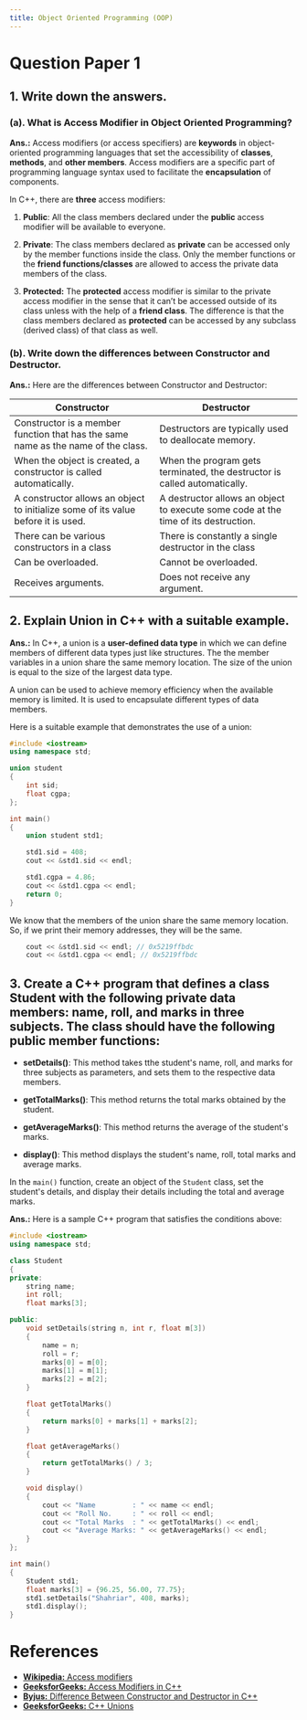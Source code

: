 ```yaml
---
title: Object Oriented Programming (OOP)
---
```


# Question Paper 1

## 1. Write down the answers.

### **(a).** What is Access Modifier in Object Oriented Programming?

**Ans.:** Access modifiers (or access specifiers) are **keywords** in object-oriented programming languages that set the accessibility of **classes**, **methods**, and **other members**. Access modifiers are a specific part of programming language syntax used to facilitate the **encapsulation** of components.

In C++, there are **three** access modifiers:

1. **Public**: All the class members declared under the **public** access modifier will be available to everyone.

2. **Private**: The class members declared as **private** can be accessed only by the member functions inside the class. Only the member functions or the **friend functions/classes** are allowed to access the private data members of the class.

3. **Protected:** The **protected** access modifier is similar to the private access modifier in the sense that it can’t be accessed outside of its class unless with the help of a **friend class**. The difference is that the class members declared as **protected** can be accessed by any subclass (derived class) of that class as well.

### **(b).** Write down the differences between Constructor and Destructor.

**Ans.:** Here are the differences between Constructor and Destructor:

| Constructor                                                                       | Destructor                                                                         |
| --------------------------------------------------------------------------------- | ---------------------------------------------------------------------------------- |
| Constructor is a member function that has the same name as the name of the class. | Destructors are typically used to deallocate memory.                               |
| When the object is created, a constructor is called automatically.                | When the program gets terminated, the destructor is called automatically.          |
| A constructor allows an object to initialize some of its value before it is used. | A destructor allows an object to execute some code at the time of its destruction. |
| There can be various constructors in a class                                      | There is constantly a single destructor in the class                               |
| Can be overloaded.                                                                | Cannot be overloaded.                                                              |
| Receives arguments.                                                               | Does not receive any argument.                                                     |

## 2. Explain Union in C++ with a suitable example.

**Ans.:** In C++, a union is a **user-defined data type** in which we can define members of different data types just like structures. The the member variables in a union share the same memory location. The size of the union is equal to the size of the largest data type.

A union can be used to achieve memory efficiency when the available memory is limited. It is used to encapsulate different types of data members.

Here is a suitable example that demonstrates the use of a union:

```CPP
#include <iostream>
using namespace std;

union student
{
	int sid;
	float cgpa;
};

int main()
{
	union student std1;

	std1.sid = 408;
	cout << &std1.sid << endl;

	std1.cgpa = 4.86;
	cout << &std1.cgpa << endl;
	return 0;
}
```

We know that the members of the union share the same memory location. So, if we print their memory addresses, they will be the same.

```CPP
	cout << &std1.sid << endl; // 0x5219ffbdc
	cout << &std1.cgpa << endl; // 0x5219ffbdc
```

## 3. Create a C++ program that defines a class Student with the following private data members: name, roll, and marks in three subjects. The class should have the following public member functions:

-   **setDetails()**: This method takes tthe student's name, roll, and marks for three subjects as parameters, and sets them to the respective data members.

-   **getTotalMarks()**: This method returns the total marks obtained by the student.

-   **getAverageMarks()**: This method returns the average of the student's marks.

-   **display()**: This method displays the student's name, roll, total marks and average marks.

In the `main()` function, create an object of the `Student` class, set the student's details, and display their details including the total and average marks.

**Ans.:** Here is a sample C++ program that satisfies the conditions above:

```CPP
#include <iostream>
using namespace std;

class Student
{
private:
	string name;
	int roll;
	float marks[3];

public:
	void setDetails(string n, int r, float m[3])
	{
		name = n;
		roll = r;
		marks[0] = m[0];
		marks[1] = m[1];
		marks[2] = m[2];
	}

	float getTotalMarks()
	{
		return marks[0] + marks[1] + marks[2];
	}

	float getAverageMarks()
	{
		return getTotalMarks() / 3;
	}

	void display()
	{
		cout << "Name         : " << name << endl;
		cout << "Roll No.     : " << roll << endl;
		cout << "Total Marks  : " << getTotalMarks() << endl;
		cout << "Average Marks: " << getAverageMarks() << endl;
	}
};

int main()
{
	Student std1;
	float marks[3] = {96.25, 56.00, 77.75};
	std1.setDetails("Shahriar", 408, marks);
	std1.display();
}
```

# References

-   [**Wikipedia:** Access modifiers](https://en.wikipedia.org/wiki/Access_modifiers)
-   [**GeeksforGeeks:** Access Modifiers in C++](https://www.geeksforgeeks.org/access-modifiers-in-c/)
-   [**Byjus:** Difference Between Constructor and Destructor in C++](https://byjus.com/gate/difference-between-constructor-and-destructor-in-c-plus-plus/)
-   [**GeeksforGeeks:** C++ Unions](https://www.geeksforgeeks.org/cpp-unions/)
